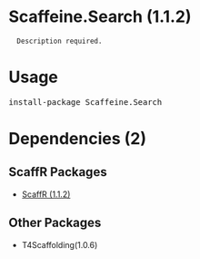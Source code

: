 ﻿Scaffeine.Search (1.1.2)
======

      Description required.
    
Usage
======
<pre>install-package Scaffeine.Search</pre>
Dependencies (2)
=====

ScaffR Packages
------
* [ScaffR (1.1.2)](https://github.com/wcpro/ScaffR/tree/master/src/ScaffR)

Other Packages
------
* T4Scaffolding(1.0.6)
